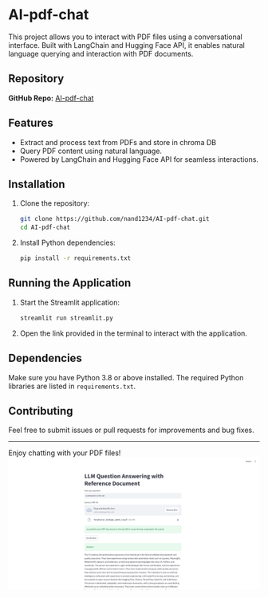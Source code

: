 # AI-pdf-chat

This project allows you to interact with PDF files using a conversational interface. Built with LangChain and Hugging Face API, it enables natural language querying and interaction with PDF documents.

## Repository
**GitHub Repo:** [AI-pdf-chat](https://github.com/nand1234/AI-pdf-chat.git)

## Features
- Extract and process text from PDFs and store in chroma DB
- Query PDF content using natural language.
- Powered by LangChain and Hugging Face API for seamless interactions.

## Installation

1. Clone the repository:
    ```bash
    git clone https://github.com/nand1234/AI-pdf-chat.git
    cd AI-pdf-chat
    ```

2. Install Python dependencies:
    ```bash
    pip install -r requirements.txt
    ```

## Running the Application

1. Start the Streamlit application:
    ```bash
    streamlit run streamlit.py
    ```

2. Open the link provided in the terminal to interact with the application.

## Dependencies
Make sure you have Python 3.8 or above installed. The required Python libraries are listed in `requirements.txt`.

## Contributing
Feel free to submit issues or pull requests for improvements and bug fixes.

---

Enjoy chatting with your PDF files!
![alt text](image.png)
